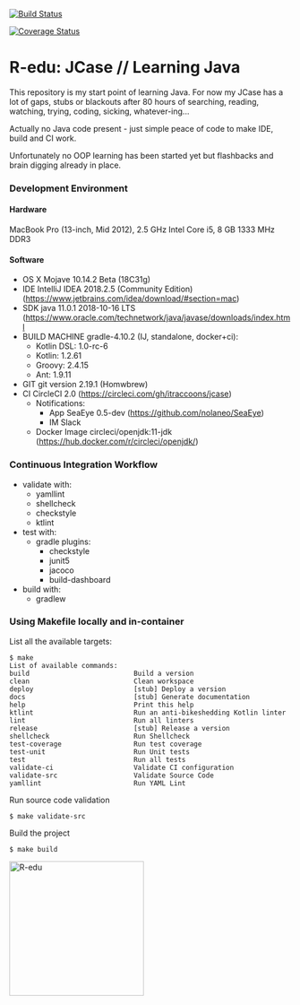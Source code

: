 [![Build Status](https://circleci.com/gh/itraccoons/jcase.svg?style=shield)](https://circleci.com/gh/itraccoons/jcase/tree/master)

[![Coverage Status](https://coveralls.io/repos/github/itraccoons/jcase/badge.svg?branch=master)](https://coveralls.io/github/itraccoons/jcase?branch=master)

# R-edu: JCase // Learning Java
This repository is my start point of learning Java.
For now my JCase has a lot of gaps, stubs or blackouts after 80 hours of
searching, reading, watching, trying, coding, sicking, whatever-ing...

Actually no Java code present - just simple peace of code to make IDE, build and CI work.

Unfortunately no OOP learning has been started yet but flashbacks and brain digging already in place.

### Development Environment

#### Hardware
MacBook Pro (13-inch, Mid 2012),  2.5 GHz Intel Core i5, 8 GB 1333 MHz DDR3	
	    
#### Software	
  * OS X Mojave 10.14.2 Beta (18C31g)
  * IDE IntelliJ IDEA 2018.2.5 (Community Edition) (https://www.jetbrains.com/idea/download/#section=mac)
  * SDK java 11.0.1 2018-10-16 LTS (https://www.oracle.com/technetwork/java/javase/downloads/index.html
  * BUILD MACHINE gradle-4.10.2 (IJ, standalone, docker+ci):
    * Kotlin DSL:   1.0-rc-6
    * Kotlin:       1.2.61
    * Groovy:       2.4.15
    * Ant:          1.9.11
  * GIT	git version 2.19.1 (Homwbrew)
  * CI CircleCI 2.0 (https://circleci.com/gh/itraccoons/jcase)
    * Notifications:
      * App SeaEye 0.5-dev (https://github.com/nolaneo/SeaEye)
      * IM Slack
    * Docker Image circleci/openjdk:11-jdk (https://hub.docker.com/r/circleci/openjdk/)

### Continuous Integration Workflow
  * validate with:
  	* yamllint
	* shellcheck
	* checkstyle
	* ktlint
  * test with:
    * gradle plugins:
      * checkstyle
      * junit5
      * jacoco
      * build-dashboard
  * build with:
	* gradlew

### Using Makefile locally and in-container
List all the available targets:

	$ make
    List of available commands:
    build                          Build a version
    clean                          Clean workspace
    deploy                         [stub] Deploy a version
    docs                           [stub] Generate documentation
    help                           Print this help
    ktlint                         Run an anti-bikeshedding Kotlin linter
    lint                           Run all linters
    release                        [stub] Release a version
    shellcheck                     Run Shellcheck
    test-coverage                  Run test coverage
    test-unit                      Run Unit tests
    test                           Run all tests
    validate-ci                    Validate CI configuration
    validate-src                   Validate Source Code
    yamllint                       Run YAML Lint

Run source code validation

	$ make validate-src

Build the project

	$ make build

<p align="left">
  <img src="https://scontent.fhrk1-1.fna.fbcdn.net/v/t1.0-9/43756480_1194500660718042_3407559282357436416_n.png?_nc_cat=105&_nc_ht=scontent.fhrk1-1.fna&oh=454789711c1d02145e22f8c492a421b5&oe=5C8A76E0" width="240" title="R-edu"
</p>
